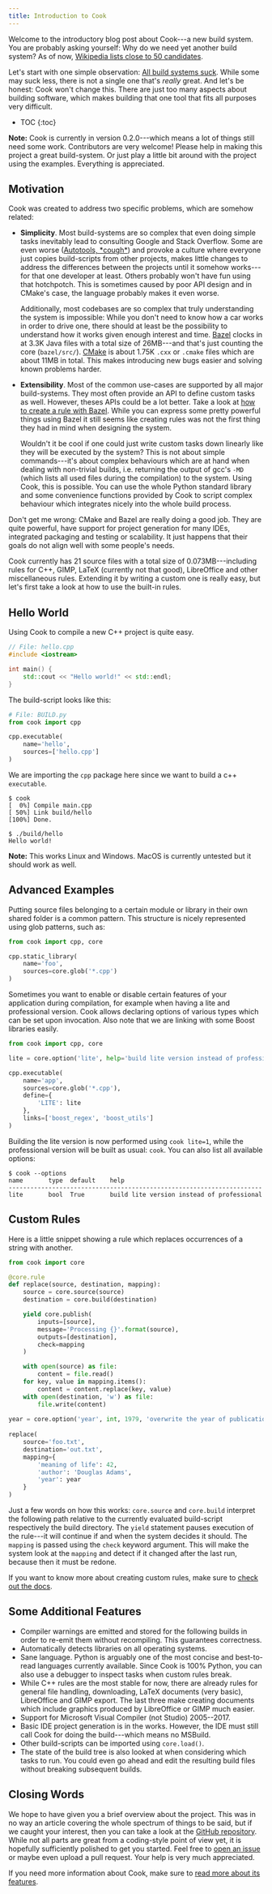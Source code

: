 ```yaml
---
title: Introduction to Cook
---
```


Welcome to the introductory blog post about Cook---a new build system. You are 
probably asking yourself: Why do we need yet another build system? As of now,
[Wikipedia lists close to 50 candidates](https://en.wikipedia.org/wiki/List_of_build_automation_software).

Let's start with one simple observation: [All build systems suck](http://msoucy.me/seminars/bss/#(1)). 
While some may suck less, there is not a single one that's *really* great. And
let's be honest: Cook won't change this. There are just too many aspects about
building software, which makes building that one tool that fits
all purposes very difficult.

* TOC
{:toc}

**Note:** Cook is currently in version 0.2.0---which means a lot of things 
still need some work. Contributors are very welcome! Please help in making this
project a great build-system. Or just play a little bit around with the project
using the examples. Everything is appreciated.


## Motivation

Cook was created to address two specific problems, which are somehow related:

- **Simplicity**. Most build-systems are so complex that even doing simple
  tasks inevitably lead to consulting Google and Stack Overflow. Some are even
  worse ([Autotools, \*cough\*](http://voices.canonical.com/jussi.pakkanen/2011/09/13/autotools/))
  and provoke a culture where everyone just copies build-scripts from other
  projects, makes little changes to address the differences between the projects
  until it somehow works---for that one developer at least. Others probably
  won't have fun using that hotchpotch. This is sometimes caused by poor API
  design and in CMake's case, the language probably makes it even worse.
  
  Additionally, most codebases are so
  complex that truly understanding the system is impossible: While you don't
  need to know how a car works in order to drive one, there should at least be 
  the possibility to understand how it works given enough interest and time.
  [Bazel](https://bazel.build/) clocks in at 3.3K Java files with a total size 
  of 26MB---and that's just counting the core (`bazel/src/`). 
  [CMake](https://cmake.org/) is about 1.75K `.cxx` or `.cmake` files which are
  about 11MB in total. This makes introducing new bugs easier and solving known
  problems harder.

- **Extensibility**. Most of the common use-cases are supported by all major
  build-systems. They most often provide an API to define custom tasks as well.
  However, theses APIs could be a lot better. Take a look at
  [how to create a rule with Bazel](https://docs.bazel.build/skylark/rules.html).
  While you can express some pretty powerful things using Bazel it still seems
  like creating rules was not the first thing they had in mind when designing
  the system.

  Wouldn't it be cool if one could
  just write custom tasks down linearly like they will be executed by the
  system? This is not about simple commands---it's about complex behaviours 
  which are at hand when dealing with non-trivial builds, i.e. returning the
  output of gcc's `-MD` (which lists all used files during the compilation) to
  the system. Using Cook, this is possible. You can use the whole Python
  standard library and some convenience functions provided by Cook to script
  complex behaviour which integrates nicely into the whole build process.

Don't get me wrong: CMake and Bazel are really doing a good job. They are 
quite powerful, have support for project generation for many IDEs,
integrated packaging and testing or scalability. It just happens that their 
goals do not align well with some people's needs.

Cook currently has 21 source files with a total size of 0.073MB---including 
rules for C++, GIMP, LaTeX (currently not that good), LibreOffice and other
miscellaneous rules. Extending it by writing a custom one is really easy, but
let's first take a look at how to use the built-in rules.
  

## Hello World

Using Cook to compile a new C++ project is quite easy.

```c++
// File: hello.cpp
#include <iostream>

int main() {
    std::cout << "Hello world!" << std::endl;
}
```

The build-script looks like this:

```python
# File: BUILD.py
from cook import cpp

cpp.executable(
    name='hello',
    sources=['hello.cpp']
)
```

We are importing the `cpp` package here since we want to build a c++ 
`executable`.

```
$ cook
[  0%] Compile main.cpp
[ 50%] Link build/hello
[100%] Done.

$ ./build/hello
Hello world!
```

**Note:** This works Linux and Windows. MacOS is currently
untested but it should work as well.


## Advanced Examples

Putting source files belonging to a certain module or library in their own
shared folder is a common pattern. This structure is nicely represented using
glob patterns, such as:

```python
from cook import cpp, core

cpp.static_library(
    name='foo',
    sources=core.glob('*.cpp')
)
```

Sometimes you want to enable or disable certain features of your application 
during compilation, for example when having a lite and professional version.
Cook allows declaring options of various types which can be set upon 
invocation. Also note that we are linking with some Boost libraries easily.

```python
from cook import cpp, core

lite = core.option('lite', help='build lite version instead of professional')

cpp.executable(
    name='app',
    sources=core.glob('*.cpp'),
    define={
        'LITE': lite
    },
    links=['boost_regex', 'boost_utils']
)
```

Building the lite version is now performed using `cook lite=1`, while the 
professional version will be built as usual: `cook`. You can also list all
available options:

```
$ cook --options
name       type  default    help                
----------------------------------------------------------------------
lite       bool  True       build lite version instead of professional
```


## Custom Rules

Here is a little snippet showing a rule which replaces occurrences of a string 
with another.

```python
from cook import core

@core.rule
def replace(source, destination, mapping):
    source = core.source(source)
    destination = core.build(destination)

    yield core.publish(
        inputs=[source],
        message='Processing {}'.format(source),
        outputs=[destination],
        check=mapping
    )

    with open(source) as file:
        content = file.read()
    for key, value in mapping.items():
        content = content.replace(key, value)
    with open(destination, 'w') as file:
        file.write(content)
        
year = core.option('year', int, 1979, 'overwrite the year of publication')
        
replace(
    source='foo.txt',
    destination='out.txt',
    mapping={
        'meaning of life': 42,
        'author': 'Douglas Adams',
        'year': year
    }
)
```

Just a few words on how this works: `core.source` and `core.build` interpret
the following path relative to the currently evaluated build-script 
respectively the build directory. The `yield` statement pauses execution of the
rule---it will continue if and when the system decides it should. The `mapping`
is passed using the `check` keyword argument. This will make the system look at
the `mapping` and detect if it changed after the last run, because then it must 
be redone.

If you want to know more about creating custom rules, make sure to 
[check out the docs](/docs/custom-rules/).


## Some Additional Features

- Compiler warnings are emitted and stored for the following builds in order
  to re-emit them without recompiling. This guarantees correctness.
- Automatically detects libraries on all operating systems.
- Sane language. Python is arguably one of the most concise and best-to-read 
  languages currently available. Since Cook is 100% Python, you can also use
  a debugger to inspect tasks when custom rules break.  
- While C++ rules are the most stable for now, there are already rules for 
  general file handling, downloading, LaTeX documents (very basic), LibreOffice
  and GIMP export. The last three make creating documents which include 
  graphics produced by LibreOffice or GIMP much easier.
- Support for Microsoft Visual Compiler (not Studio) 2005--2017.
- Basic IDE project generation is in the works. However, the IDE must still 
  call Cook for doing the build---which means no MSBuild.
- Other build-scripts can be imported using `core.load()`.
- The state of the build tree is also looked at when considering which tasks to
  run. You could even go ahead and edit the resulting build files without 
  breaking subsequent builds.


## Closing Words

We hope to have given you a brief overview about the project. This was in no 
way an article covering the whole spectrum of things to be said, but if we 
caught your interest, then you can take a look at the 
[GitHub repository](https://github.com/jachris/cook). While not all parts are
great from a coding-style point of view yet, it is hopefully sufficiently
polished to get you started. Feel free to
[open an issue](https://github.com/jachris/cook/issues) or maybe even upload a 
pull request. Your help is very much appreciated.

If you need more information about Cook, make sure to [read more about its 
features](/docs/features/).
